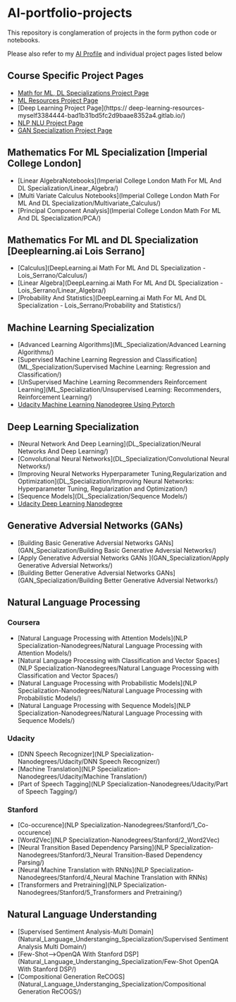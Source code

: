 # AI-portfolio-projects

This repository is conglameration of projects in the form python code or notebooks. 

Please also refer to my [AI Profile](https://sugiv.fyi/ai) and individual project pages listed below

## Course Specific Project Pages

- [Math for ML, DL Specializations Project Page](https://mathematics-for-ml-dl-specialization-myself33844-07da62a263e11e.gitlab.io/)
- [ML Resources Project Page](https://all-my-machine-learning-resources-sugix-764032f08fe6ccb1f64a88e.gitlab.io/)
- [Deep Learning Project Page](https://
deep-learning-resources-myself3384444-bad1b31bd5fc2d9baae8352a4.gitlab.io/)
- [NLP NLU Project Page](https://all-my-natural-language-processing-and-understan-c799a64adbc09f.gitlab.io/)
- [GAN Specialization Project Page](https://gan-specialization-resources-sugix-6a8dce3badd3b20aa92cb363ff77.gitlab.io/)

## Mathematics For ML Specialization [Imperial College London]

- [Linear AlgebraNotebooks](Imperial College London Math For ML And DL Specialization/Linear_Algebra/)
- [Multi Variate Calculus Notebooks](Imperial College London Math For ML And DL Specialization/Multivariate_Calculus/)
- [Principal Component Analysis](Imperial College London Math For ML And DL Specialization/PCA/)

## Mathematics For ML and DL Specialization [Deeplearning.ai Lois Serrano]

- [Calculus](DeepLearning.ai Math For ML And DL Specialization - Lois_Serrano/Calculus/)
- [Linear Algebra](DeepLearning.ai Math For ML And DL Specialization - Lois_Serrano/Linear_Algebra/)
- [Probability And Statistics](DeepLearning.ai Math For ML And DL Specialization - Lois_Serrano/Probability and Statistics/)

## Machine Learning Specialization

- [Advanced Learning Algorithms](ML_Specialization/Advanced Learning Algorithms/)
- [Supervised Machine Learning Regression and Classification](ML_Specialization/Supervised Machine Learning: Regression and Classification/)
- [UnSupervised Machine Learning Recommenders Reinforcement Learning](ML_Specialization/Unsupervised Learning: Recommenders, Reinforcement Learning/)
- [Udacity Machine Learning Nanodegree Using Pytorch](ML_Specialization/Udacity/)

## Deep Learning Specialization

- [Neural Network And Deep Learning](DL_Specialization/Neural Networks And Deep Learning/)
- [Convolutional Neural Networks](DL_Specialization/Convolutional Neural Networks/)
- [Improving Neural Networks Hyperparameter Tuning,Regularization and Optimization](DL_Specialization/Improving Neural Networks: Hyperparameter Tuning, Regularization and Optimization/)
- [Sequence Models](DL_Specialization/Sequence Models/)
- [Udacity Deep Learning Nanodegree](DL_Specialization/Udacity/)

## Generative Adversial Networks (GANs)

- [Building Basic Generative Adversial Networks GANs](GAN_Specialization/Building Basic Generative Adversial Networks/)
- [Apply Generative Adversial Networks GANs ](GAN_Specialization/Apply Generative Adversial Networks/)
- [Building Better Generative Adversial Networks GANs](GAN_Specialization/Building Better Generative Adversial Networks/)

## Natural Language Processing

### Coursera

- [Natural Language Processing with Attention Models](NLP Specialization-Nanodegrees/Natural Language Processing with Attention Models/)
- [Natural Language Processing with Classification and Vector Spaces](NLP Specialization-Nanodegrees/Natural Language Processing with Classification and Vector Spaces/)
- [Natural Language Processing with Probabilistic Models](NLP Specialization-Nanodegrees/Natural Language Processing with Probabilistic Models/)
- [Natural Language Processing with Sequence Models](NLP Specialization-Nanodegrees/Natural Language Processing with Sequence Models/)

### Udacity

- [DNN Speech Recognizer](NLP Specialization-Nanodegrees/Udacity/DNN Speech Recognizer/)
- [Machine Translation](NLP Specialization-Nanodegrees/Udacity/Machine Translation/)
- [Part of Speech Tagging](NLP Specialization-Nanodegrees/Udacity/Part of Speech Tagging/)

### Stanford

- [Co-occurence](NLP Specialization-Nanodegrees/Stanford/1_Co-occurence)
- [Word2Vec](NLP Specialization-Nanodegrees/Stanford/2_Word2Vec)
- [Neural Transition Based Dependency Parsing](NLP Specialization-Nanodegrees/Stanford/3_Neural Transition-Based Dependency Parsing/)
- [Neural Machine Translation with RNNs](NLP Specialization-Nanodegrees/Stanford/4_Neural Machine Translation with RNNs)
- [Transformers and Pretraining](NLP Specialization-Nanodegrees/Stanford/5_Transformers and Pretraining/)


## Natural Language Understanding

- [Supervised Sentiment Analysis-Multi Domain](Natural_Language_Understanging_Specialization/Supervised Sentiment Analysis Multi Domain/)
- [Few-Shot-->OpenQA With Stanford DSP](Natural_Language_Understanging_Specialization/Few-Shot OpenQA With Stanford DSP/)
- [Compositional Generation ReCOGS](Natural_Language_Understanging_Specialization/Compositional Generation ReCOGS/)